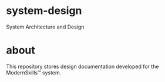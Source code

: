 # system-design
System Architecture and Design

# about
This repository stores design documentation developed for the ModernSkills™ system.
